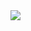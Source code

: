 
<img align="center" src="https://github-readme-stats.vercel.app/api/top-langs/?username=LudoDash&theme=dark">

[](https://komarev.com/ghpvc/?username=LudoDash)
